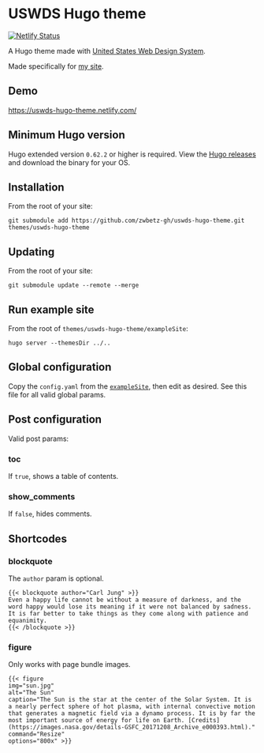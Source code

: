 # USWDS Hugo theme

[![Netlify Status](https://api.netlify.com/api/v1/badges/675e8c1c-bba0-4a89-8cb6-4e4706bae488/deploy-status)](https://app.netlify.com/sites/uswds-hugo-theme/deploys)

A Hugo theme made with [United States Web Design System](https://v2.designsystem.digital.gov/). 

Made specifically for [my site](https://github.com/zwbetz-gh/zwbetz).

## Demo

https://uswds-hugo-theme.netlify.com/

## Minimum Hugo version

Hugo extended version `0.62.2` or higher is required. View the [Hugo releases](https://github.com/gohugoio/hugo/releases) and download the binary for your OS.

## Installation

From the root of your site:

```
git submodule add https://github.com/zwbetz-gh/uswds-hugo-theme.git themes/uswds-hugo-theme
```

## Updating

From the root of your site:

```
git submodule update --remote --merge
```

## Run example site

From the root of `themes/uswds-hugo-theme/exampleSite`:

```
hugo server --themesDir ../..
```

## Global configuration

Copy the `config.yaml` from the [`exampleSite`](https://github.com/zwbetz-gh/uswds-hugo-theme/tree/master/exampleSite), then edit as desired. See this file for all valid global params. 

## Post configuration

Valid post params:

### toc

If `true`, shows a table of contents.

### show_comments

If `false`, hides comments. 

## Shortcodes

### blockquote

The `author` param is optional. 

```
{{< blockquote author="Carl Jung" >}}
Even a happy life cannot be without a measure of darkness, and the word happy would lose its meaning if it were not balanced by sadness. It is far better to take things as they come along with patience and equanimity.
{{< /blockquote >}}
```

### figure

Only works with page bundle images. 

```
{{< figure
img="sun.jpg" 
alt="The Sun" 
caption="The Sun is the star at the center of the Solar System. It is a nearly perfect sphere of hot plasma, with internal convective motion that generates a magnetic field via a dynamo process. It is by far the most important source of energy for life on Earth. [Credits](https://images.nasa.gov/details-GSFC_20171208_Archive_e000393.html)." 
command="Resize" 
options="800x" >}}
```
